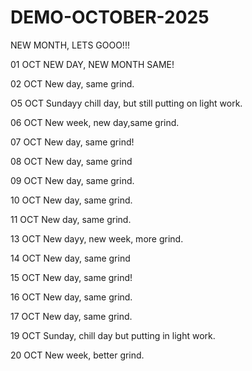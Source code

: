 # DEMO-OCTOBER-2025
NEW MONTH, LETS GOOO!!!

01 OCT
NEW DAY, NEW MONTH SAME!

02 OCT
New day, same grind.

O5 OCT
Sundayy chill day, but still putting on light work.

06 OCT
New week, new day,same grind.

07 OCT
New day, same grind!

08 OCT
New day, same grind

09 OCT
New day, same grind.

10 OCT
New day, same grind.

11 OCT
New day, same grind.

13 OCT
New dayy, new week, more grind.

14 OCT
New day, same grind

15 OCT
New day, same grind!

16 OCT
New day, same grind.

17 OCT
New day, same grind.

19 OCT
Sunday, chill day but putting in light work.

20 OCT
New week, better grind.
